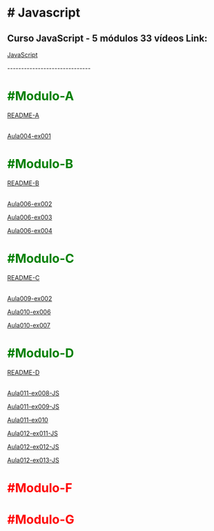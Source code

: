 <h1># Javascript</h1>

 <h2>Curso  JavaScript - 5 módulos 33 vídeos Link:</h2>
 
<a href="https://youtu.be/1-w1RfGIov4" target="_blank">JavaScript</a>

<p>------------------------------</p>

<!-- #MODULO-A -->
<h1 style="color: green; font-weight: 700;">#Modulo-A</h1>

<a href="https://rexoliveira.github.io/javascript/Modulo-A/README.html" target="_blank" >README-A</a><br><br>

<a href="https://rexoliveira.github.io/javascript/Modulo-A/aula004/ex001.html" target="_blank" >Aula004-ex001</a>

<!-- #MODULO-B -->
<h1 style="color: green; font-weight: 700;">#Modulo-B</h1>

<a href="https://rexoliveira.github.io/javascript/Modulo-B/README.html" target="_blank" >README-B</a><br><br>

<a href="https://rexoliveira.github.io/javascript/Modulo-B/aula006/ex002.html" target="_blank" >Aula006-ex002</a>

<a href="https://rexoliveira.github.io/javascript/Modulo-B/aula006/ex003.html" target="_blank" >Aula006-ex003</a>

<a href="https://rexoliveira.github.io/javascript/Modulo-B/aula006/ex004.html" target="_blank" >Aula006-ex004</a>

<!-- #MODULO-C -->
<h1 style="color: green; font-weight: 700;">#Modulo-C</h1>
<a href="https://rexoliveira.github.io/javascript/Modulo-C/README.html" target="_blank" >README-C</a><br><br>

<a href="https://rexoliveira.github.io/javascript/Modulo-C/aula009/ex005.html" target="_blank" >Aula009-ex002</a>

<a href="https://rexoliveira.github.io/javascript/Modulo-C/aula010/ex006.html" target="_blank" >Aula010-ex006</a>

<a href="https://rexoliveira.github.io/javascript/Modulo-C/aula010/ex007.html" target="_blank" >Aula010-ex007</a>

<!-- #MODULO-D -->
<h1 style="color: green; font-weight: 700;">#Modulo-D</h1>
<a href="https://rexoliveira.github.io/javascript/Modulo-D/README.html" target="_blank" >README-D</a><br><br>

<a href="https://rexoliveira.github.io/javascript/Modulo-D/Aula011" target="_blank" >Aula011-ex008-JS</a>

<a href="https://rexoliveira.github.io/javascript/Modulo-D/Aula011" target="_blank" >Aula011-ex009-JS</a>

<a href="https://rexoliveira.github.io/javascript/Modulo-D/Aula011/ex010.html" target="_blank" >Aula011-ex010</a>

<a href="https://rexoliveira.github.io/javascript/Modulo-D/Aula012" target="_blank" >Aula012-ex011-JS</a>

<a href="https://rexoliveira.github.io/javascript/Modulo-D/Aula012" target="_blank" >Aula012-ex012-JS</a>

<a href="https://rexoliveira.github.io/javascript/Modulo-D/Aula012" target="_blank" >Aula012-ex013-JS</a>

<h1 style="color: red; font-weight: 700;">#Modulo-F</h1>
<h1 style="color: red; font-weight: 700;">#Modulo-G</h1>




